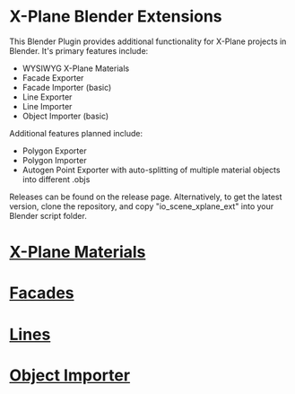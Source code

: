 # X-Plane Blender Extensions
This Blender Plugin provides additional functionality for X-Plane projects in Blender. It's primary features include:
- WYSIWYG X-Plane Materials
- Facade Exporter
- Facade Importer (basic)
- Line Exporter
- Line Importer
- Object Importer (basic)

Additional features planned include:
- Polygon Exporter
- Polygon Importer
- Autogen Point Exporter with auto-splitting of multiple material objects into different .objs

Releases can be found on the release page. Alternatively, to get the latest version, clone the repository, and copy "io_scene_xplane_ext" into your Blender script folder.

# [X-Plane Materials](https://github.com/Connor-Russell/Blender-X-Plane-Extensions/wiki/X%E2%80%90Plane-Materials)

# [Facades](https://github.com/Connor-Russell/Blender-X-Plane-Extensions/wiki/X%E2%80%90Plane-Facades)

# [Lines](https://github.com/Connor-Russell/Blender-X-Plane-Extensions/wiki/X%E2%80%90Plane-Line)

# [Object Importer](https://github.com/Connor-Russell/Blender-X-Plane-Extensions/wiki/X%E2%80%90Plane-Object-Importing)
